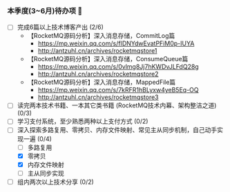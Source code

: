 ### 本季度(3~6月)待办项 👋

- [ ] 完成6篇以上技术博客产出 (2/6)
  * 【RocketMQ源码分析】深入消息存储，CommitLog篇
    * https://mp.weixin.qq.com/s/fIDNYdwEvatPFiM0p-IUYA
    * http://antzuhl.cn/archives/rocketmqstore1
  * 【RocketMQ源码分析】深入消息存储，ConsumeQueue篇
    * https://mp.weixin.qq.com/s/0vlmg8Jj7hKWDvJLFdQ28g
    * http://antzuhl.cn/archives/rocketmqstore2
  * 【RocketMQ源码分析】深入消息存储，MappedFile篇
    * https://mp.weixin.qq.com/s/7kRFR1hBLyxw4yeB5Eq-OQ
    * http://antzuhl.cn/archives/rocketmqstore3
- [ ] 读完两本技术书籍、一本其它类书籍 (RocketMQ技术内幕、架构整洁之道)  (0/3)
- [ ] 学习支付系统，至少熟悉两种以上支付方式 (0/2)
- [ ] 深入探索多路复用、零拷贝、内存文件映射、常见主从同步机制，自己动手实现一遍 (0/4)
  - [ ] 多路复用
  - [x] 零拷贝
  - [x] 内存文件映射
  - [ ] 主从同步实现
- [ ] 组内两次以上技术分享 (0/2)

